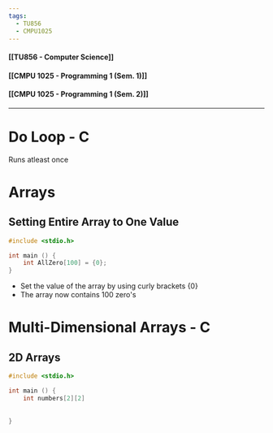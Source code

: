 ```yaml
---
tags:
  - TU856
  - CMPU1025
---
```

#### [[TU856 - Computer Science]]
#### [[CMPU 1025 - Programming 1 (Sem. 1)]]
#### [[CMPU 1025 - Programming 1 (Sem. 2)]]

---

# Do Loop - C
Runs atleast once

# Arrays
## Setting Entire Array to One Value
``` cpp
#include <stdio.h>

int main () {
	int AllZero[100] = {0};
}
```

- Set the value of the array by using curly brackets {0}
- The array now contains 100 zero's

# Multi-Dimensional Arrays - C
## 2D Arrays
``` c
#include <stdio.h>

int main () {
	int numbers[2][2]
	
	
}
```